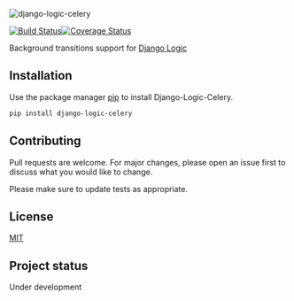 ![django-logic-celery](https://user-images.githubusercontent.com/6745569/87846550-45b81c00-c903-11ea-8052-956770b304fd.png)

[![Build Status](https://travis-ci.org/Borderless360/django-logic-celery.svg?branch=master)](https://travis-ci.org/Borderless360/django-logic-celery)[![Coverage Status](https://coveralls.io/repos/github/Borderless360/django-logic-celery/badge.svg?branch=master)](https://coveralls.io/github/Borderless360/django-logic-celery?branch=master)

Background transitions support for [Django Logic](https://github.com/Borderless360/django-logic)

## Installation

Use the package manager [pip](https://pip.pypa.io/en/stable/) to install Django-Logic-Celery.

```bash
pip install django-logic-celery
```

## Contributing
Pull requests are welcome. For major changes, please open an issue first to discuss what you would like to change.

Please make sure to update tests as appropriate.

## License
[MIT](https://choosealicense.com/licenses/mit/)

## Project status
Under development
